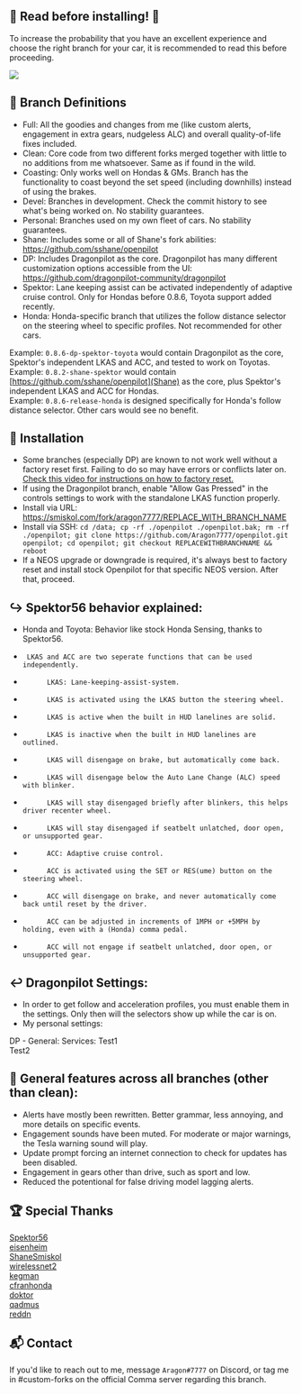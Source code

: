 🚨 Read before installing! 🚨
------
To increase the probability that you have an excellent experience and choose the right branch for your car, it is recommended to read this before proceeding.

[![](https://user-images.githubusercontent.com/37757984/127420744-89ca219c-8f8e-46d3-bccf-c1cb53b81bb1.png)](#)

🚗 Branch Definitions
------
* Full: All the goodies and changes from me (like custom alerts, engagement in extra gears, nudgeless ALC) and overall quality-of-life fixes included.
* Clean: Core code from two different forks merged together with little to no additions from me whatsoever. Same as if found in the wild.
* Coasting: Only works well on Hondas & GMs. Branch has the functionality to coast beyond the set speed (including downhills) instead of using the brakes.
* Devel: Branches in development. Check the commit history to see what's being worked on. No stability guarantees.
* Personal: Branches used on my own fleet of cars. No stability guarantees.
* Shane: Includes some or all of Shane's fork abilities: https://github.com/sshane/openpilot
* DP: Includes Dragonpilot as the core. Dragonpilot has many different customization options accessible from the UI: https://github.com/dragonpilot-community/dragonpilot
* Spektor: Lane keeping assist can be activated independently of adaptive cruise control. Only for Hondas before 0.8.6, Toyota support added recently.
* Honda: Honda-specific branch that utilizes the follow distance selector on the steering wheel to specific profiles. Not recommended for other cars.

Example: `0.8.6-dp-spektor-toyota` would contain Dragonpilot as the core, Spektor's independent LKAS and ACC, and tested to work on Toyotas.  
Example: `0.8.2-shane-spektor` would contain [https://github.com/sshane/openpilot](Shane) as the core, plus Spektor's independent LKAS and ACC for Hondas.  
Example: `0.8.6-release-honda` is designed specifically for Honda's follow distance selector. Other cars would see no benefit.  
  
🚗 Installation  
------
* Some branches (especially DP) are known to not work well without a factory reset first. Failing to do so may have errors or conflicts later on. [Check this video for instructions on how to factory reset.](https://youtu.be/0MPv_hSH3hk?t=221)
* If using the Dragonpilot branch, enable "Allow Gas Pressed" in the controls settings to work with the standalone LKAS function properly.
* Install via URL: https://smiskol.com/fork/aragon7777/REPLACE_WITH_BRANCH_NAME
* Install via SSH: `cd /data; cp -rf ./openpilot ./openpilot.bak; rm -rf ./openpilot; git clone https://github.com/Aragon7777/openpilot.git openpilot; cd openpilot; git checkout REPLACEWITHBRANCHNAME && reboot`
* If a NEOS upgrade or downgrade is required, it's always best to factory reset and install stock Openpilot for that specific NEOS version. After that, proceed.

↪️ Spektor56 behavior explained:
------
* Honda and Toyota: Behavior like stock Honda Sensing, thanks to Spektor56. 
*      LKAS and ACC are two seperate functions that can be used independently.
*           LKAS: Lane-keeping-assist-system.
*           LKAS is activated using the LKAS button the steering wheel.
*           LKAS is active when the built in HUD lanelines are solid. 
*           LKAS is inactive when the built in HUD lanelines are outlined.
*           LKAS will disengage on brake, but automatically come back.
*           LKAS will disengage below the Auto Lane Change (ALC) speed with blinker.
*           LKAS will stay disengaged briefly after blinkers, this helps driver recenter wheel.
*           LKAS will stay disengaged if seatbelt unlatched, door open, or unsupported gear.
*           ACC: Adaptive cruise control.
*           ACC is activated using the SET or RES(ume) button on the steering wheel.
*           ACC will disengage on brake, and never automatically come back until reset by the driver.
*           ACC can be adjusted in increments of 1MPH or +5MPH by holding, even with a (Honda) comma pedal.
*           ACC will not engage if seatbelt unlatched, door open, or unsupported gear.

↩️ Dragonpilot Settings:
------
* In order to get follow and acceleration profiles, you must enable them in the settings. Only then will the selectors show up while the car is on.
* My personal settings:   
   
DP - General:
     Services:
          Test1   
          Test2   


🚗 General features across all branches (other than clean):
------
* Alerts have mostly been rewritten. Better grammar, less annoying, and more details on specific events.
* Engagement sounds have been muted. For moderate or major warnings, the Tesla warning sound will play.
* Update prompt forcing an internet connection to check for updates has been disabled.
* Engagement in gears other than drive, such as sport and low.
* Reduced the potentional for false driving model lagging alerts.

🏆 Special Thanks  
------  
[Spektor56](https://github.com/spektor56/openpilot)   
[eisenheim](https://github.com/eyezenheim/openpilot)  
[ShaneSmiskol](https://github.com/ShaneSmiskol/openpilot)    
[wirelessnet2](https://github.com/wirelessnet2/openpilot)    
[kegman](https://github.com/kegman/openpilot)    
[cfranhonda](https://github.com/cfranhonda/openpilot)    
[doktor](https://github.com/doktorsleepelss)    
[qadmus](https://github.com/qadmus/openpilot)  
[reddn](https://github.com/reddn)

📬 Contact  
------  
If you'd like to reach out to me, message `Aragon#7777` on Discord, or tag me in #custom-forks on the official Comma server regarding this branch.  
